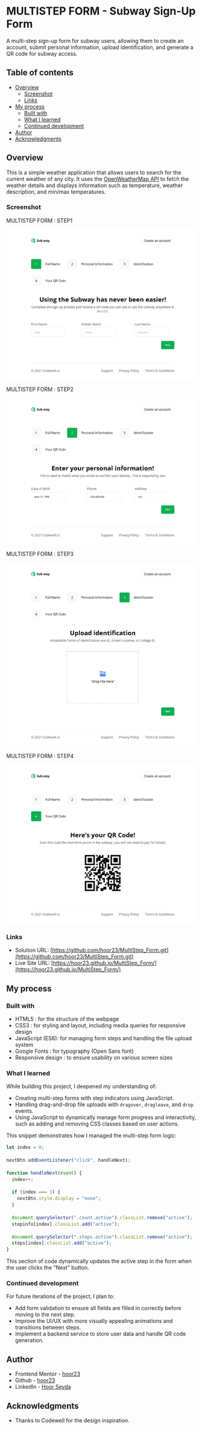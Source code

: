 # MULTISTEP FORM - Subway Sign-Up Form

A multi-step sign-up form for subway users, allowing them to create an account, submit personal information, upload identification, and generate a QR code for subway access.

## Table of contents

- [Overview](#overview)
  - [Screenshot](#screenshot)
  - [Links](#links)
- [My process](#my-process)
  - [Built with](#built-with)
  - [What I learned](#what-i-learned)
  - [Continued development](#continued-development)
- [Author](#author)
- [Acknowledgments](#acknowledgments)



## Overview

This is a simple weather application that allows users to search for the current weather of any city. It uses the [OpenWeatherMap API](https://openweathermap.org/api) to fetch the weather details and displays information such as temperature, weather description, and min/max temperatures.


### Screenshot

MULTISTEP FORM : STEP1

![](./Assets/form_step1.png)

MULTISTEP FORM : STEP2

![](./Assets/form_step2.png)

MULTISTEP FORM : STEP3

![](./Assets/form_step3.png)

MULTISTEP FORM : STEP4

![](./Assets/form_step4.png)


### Links

- Solution URL: [https://github.com/hoor23/MultiStep_Form.git](https://github.com/hoor23/MultiStep_Form.git)
- Live Site URL: [https://hoor23.github.io/MultiStep_Form/](https://hoor23.github.io/MultiStep_Form/)

## My process

### Built with

- HTML5 : for the structure of the webpage
- CSS3 : for styling and layout, including media queries for responsive design
- JavaScript (ES6): for managing form steps and handling the file upload system
- Google Fonts : for typography (Open Sans font)
- Responsive design : to ensure usability on various screen sizes

### What I learned

While building this project, I deepened my understanding of:
- Creating multi-step forms with step indicators using JavaScript.
- Handling drag-and-drop file uploads with `dragover`, `dragleave`, and `drop` events.
- Using JavaScript to dynamically manage form progress and interactivity, such as adding and removing CSS classes based on user actions.


This snippet demonstrates how I managed the multi-step form logic:

```javascript
let index = 0;

nextBtn.addEventListener("click", handleNext);

function handleNext(event) {
  index++;
  
  if (index === 3) {
    nextBtn.style.display = "none";
  }

  document.querySelector(".count.active").classList.remove("active");
  stepinfo[index].classList.add("active");

  document.querySelector(".steps.active").classList.remove("active");
  steps[index].classList.add("active");
}
```

This section of code dynamically updates the active step in the form when the user clicks the "Next" button.

### Continued development

For future iterations of the project, I plan to:

- Add form validation to ensure all fields are filled in correctly before moving to the next step.
- Improve the UI/UX with more visually appealing animations and transitions between steps.
- Implement a backend service to store user data and handle QR code generation.

## Author
- Frontend Mentor - [hoor23](https://www.frontendmentor.io/profile/hoor23)
- Github - [hoor23](https://github.com/hoor23)
- LinkedIn - [Hoor Seyda](www.linkedin.com/in/hoor-seyda-901176222)

## Acknowledgments

- Thanks to Codewell for the design inspiration.
